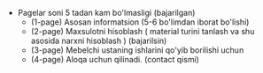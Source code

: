 <!-- create checked -->
-  Pagelar soni 5 tadan kam bo'lmasligi (bajarilgan)
    - (1-page) Asosan informatsion (5-6 bo'limdan iborat bo'lishi) 
    - (2-page) Maxsulotni hisoblash ( material turini tanlash va shu asosida narxni hisoblash ) (bajarilsin)
    - (3-page) Mebelchi ustaning ishlarini qo'yib borilishi uchun
    - (4-page) Aloqa uchun qilinadi. (contact qismi)